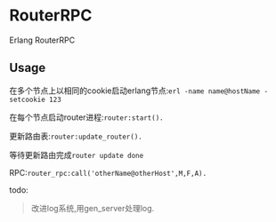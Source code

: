 # RouterRPC
Erlang RouterRPC

## Usage
在多个节点上以相同的cookie启动erlang节点:`erl -name name@hostName -setcookie 123`

在每个节点启动router进程:`router:start().`

更新路由表:`router:update_router().`

等待更新路由完成`router update done`

RPC:`router_rpc:call('otherName@otherHost',M,F,A).`

todo:

>改进log系统,用gen_server处理log.